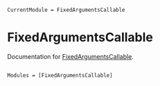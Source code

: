 ```@meta
CurrentModule = FixedArgumentsCallable
```

# FixedArgumentsCallable

Documentation for [FixedArgumentsCallable](https://github.com/bvdmitri/FixedArgumentsCallable.jl).

```@index
```

```@autodocs
Modules = [FixedArgumentsCallable]
```
